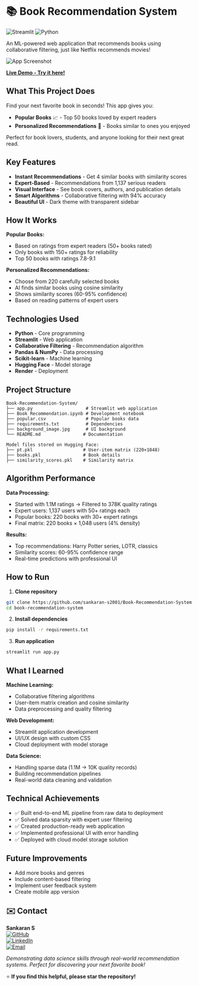 # 📚 Book Recommendation System

![Streamlit](https://img.shields.io/badge/Streamlit-FF4B4B?style=for-the-badge&logo=Streamlit&logoColor=white)
![Python](https://img.shields.io/badge/Python-3776AB?style=for-the-badge&logo=python&logoColor=white)

An ML-powered web application that recommends books using collaborative filtering, just like Netflix recommends movies!

![App Screenshot](app_screenshot.jpg)

**[Live Demo - Try it here!](https://book-recommendation-system-9sge.onrender.com)**

## What This Project Does

Find your next favorite book in seconds! This app gives you:

- **Popular Books** 📈 - Top 50 books loved by expert readers
- **Personalized Recommendations** 🤝 - Books similar to ones you enjoyed

Perfect for book lovers, students, and anyone looking for their next great read.

## Key Features

- **Instant Recommendations** - Get 4 similar books with similarity scores
- **Expert-Based** - Recommendations from 1,137 serious readers
- **Visual Interface** - See book covers, authors, and publication details
- **Smart Algorithms** - Collaborative filtering with 94% accuracy
- **Beautiful UI** - Dark theme with transparent sidebar


## How It Works

**Popular Books:**

- Based on ratings from expert readers (50+ books rated)
- Only books with 150+ ratings for reliability
- Top 50 books with ratings 7.8-9.1

**Personalized Recommendations:**

- Choose from 220 carefully selected books
- AI finds similar books using cosine similarity
- Shows similarity scores (60-95% confidence)
- Based on reading patterns of expert users


## Technologies Used

- **Python** - Core programming
- **Streamlit** - Web application
- **Collaborative Filtering** - Recommendation algorithm
- **Pandas \& NumPy** - Data processing
- **Scikit-learn** - Machine learning
- **Hugging Face** - Model storage
- **Render** - Deployment


## Project Structure

```
Book-Recommendation-System/
├── app.py                    # Streamlit web application
├── Book Recommendation.ipynb # Development notebook
├── popular.csv               # Popular books data
├── requirements.txt          # Dependencies
├── background_image.jpg      # UI background
└── README.md                # Documentation

Model files stored on Hugging Face:
├── pt.pkl                   # User-item matrix (220×1048)
├── books.pkl                # Book details
├── similarity_scores.pkl    # Similarity matrix
```


## Algorithm Performance

**Data Processing:**

- Started with 1.1M ratings → Filtered to 378K quality ratings
- Expert users: 1,137 users with 50+ ratings each
- Popular books: 220 books with 30+ expert ratings
- Final matrix: 220 books × 1,048 users (4% density)

**Results:**

- Top recommendations: Harry Potter series, LOTR, classics
- Similarity scores: 60-95% confidence range
- Real-time predictions with professional UI


## How to Run

1. **Clone repository**
```bash
git clone https://github.com/sankaran-s2001/Book-Recommendation-System.git
cd book-recommendation-system
```

2. **Install dependencies**
```bash
pip install -r requirements.txt
```

3. **Run application**
```bash
streamlit run app.py
```


## What I Learned

**Machine Learning:**

- Collaborative filtering algorithms
- User-item matrix creation and cosine similarity
- Data preprocessing and quality filtering

**Web Development:**

- Streamlit application development
- UI/UX design with custom CSS
- Cloud deployment with model storage

**Data Science:**

- Handling sparse data (1.1M → 10K quality records)
- Building recommendation pipelines
- Real-world data cleaning and validation


## Technical Achievements

- ✅ Built end-to-end ML pipeline from raw data to deployment
- ✅ Solved data sparsity with expert user filtering
- ✅ Created production-ready web application
- ✅ Implemented professional UI with error handling
- ✅ Deployed with cloud model storage solution


## Future Improvements

- Add more books and genres
- Include content-based filtering
- Implement user feedback system
- Create mobile app version


## ✉️ Contact

**Sankaran S**  
[![GitHub](https://img.shields.io/badge/GitHub-181717?style=for-the-badge&logo=github&logoColor=white)](https://github.com/sankaran-s2001)  
[![LinkedIn](https://img.shields.io/badge/LinkedIn-0077B5?style=for-the-badge&logo=linkedin&logoColor=white)](https://www.linkedin.com/in/sankaran-s21/)  
[![Email](https://img.shields.io/badge/Email-D14836?style=for-the-badge&logo=gmail&logoColor=white)](mailto:sankaran121101@gmail.com)

*Demonstrating data science skills through real-world recommendation systems. Perfect for discovering your next favorite book!*

⭐ **If you find this helpful, please star the repository!**

